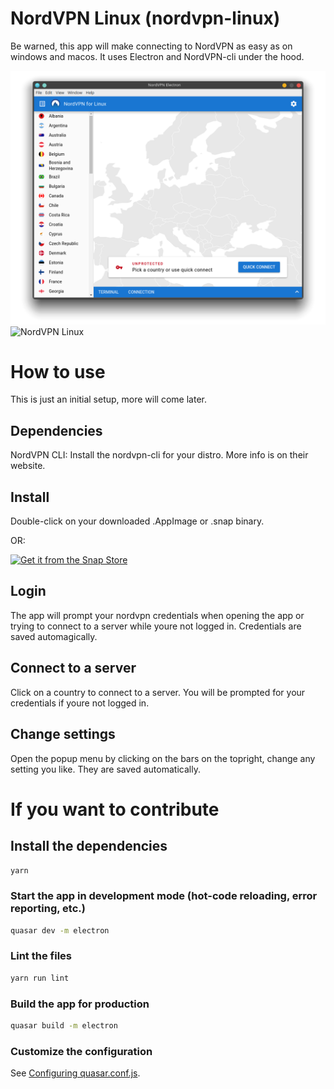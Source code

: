 # NordVPN Linux (nordvpn-linux)

Be warned, this app will make connecting to NordVPN as easy as on windows and macos. It uses Electron and NordVPN-cli under the hood.

![NordVPN Linux](/screens/Screenshot_20200413_110815.png?raw=true "Optional Title")
![NordVPN Linux](/screens/Screenshot_20200413_110856?raw=true "Optional Title")

# How to use

This is just an initial setup, more will come later.

## Dependencies
NordVPN CLI: Install the nordvpn-cli for your distro. More info is on their website.

## Install
Double-click on your downloaded .AppImage or .snap binary.

OR:

[![Get it from the Snap Store](https://snapcraft.io/static/images/badges/en/snap-store-black.svg)](https://snapcraft.io/nordvpn-linux)

## Login
The app will prompt your nordvpn credentials when opening the app or trying to connect to a server while youre not logged in. Credentials are saved automagically.

## Connect to a server
Click on a country to connect to a server. You will be prompted for your credentials if youre not logged in.

## Change settings
Open the popup menu by clicking on the bars on the topright, change any setting you like. They are saved automatically.

# If you want to contribute

## Install the dependencies
```bash
yarn
```

### Start the app in development mode (hot-code reloading, error reporting, etc.)
```bash
quasar dev -m electron
```

### Lint the files
```bash
yarn run lint
```

### Build the app for production
```bash
quasar build -m electron
```

### Customize the configuration
See [Configuring quasar.conf.js](https://quasar.dev/quasar-cli/quasar-conf-js).
